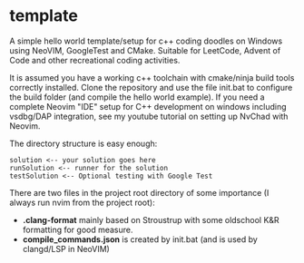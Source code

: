 # template
A simple hello world template/setup for c++ coding doodles on Windows using NeoVIM, GoogleTest and CMake. Suitable for LeetCode, Advent of Code and other recreational coding activities.

It is assumed you have a working c++ toolchain with cmake/ninja build tools correctly installed. Clone the repository and use the file init.bat to configure the build folder (and compile the hello world example). If you need a complete Neovim "IDE" setup for C++ development on windows including vsdbg/DAP integration, see my youtube tutorial on setting up NvChad with Neovim.

The directory structure is easy enough:
```
solution <-- your solution goes here
runSolution <-- runner for the solution
testSolution <-- Optional testing with Google Test
```
There are two files in the project root directory of some importance (I always run nvim from the project root):

* __.clang-format__ mainly based on Stroustrup with some oldschool K&R formatting for good measure.
* __compile_commands.json__ is created by init.bat (and is used by clangd/LSP in NeoVIM)
